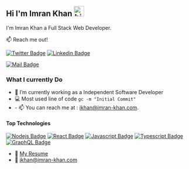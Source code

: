 ## Hi I'm Imran Khan <img src="https://user-images.githubusercontent.com/1303154/88677602-1635ba80-d120-11ea-84d8-d263ba5fc3c0.gif" width="28px" height="28px" alt="hi">

I'm Imran Khan a Full Stack Web Developer.

:mailbox: Reach me out!

[![Twitter Badge](https://img.shields.io/badge/-@iam_ikhan-1ca0f1?style=flat&labelColor=1ca0f1&logo=twitter&logoColor=white&link=https://twitter.com/iam_ikhan)](https://twitter.com/iam_ikhan) 
[![Linkedin Badge](https://img.shields.io/badge/-iam_ikhan-0e76a8?style=flat&labelColor=0e76a8&logo=linkedin&logoColor=white)](https://www.linkedin.com/in/iamikhan/) 

[![Mail Badge](https://img.shields.io/badge/-imrankhan-c0392b?style=flat&labelColor=c0392b&logo=gmail&logoColor=white)](mailto:ikhan@imran-khan.com)


### What I currently Do

- 🔭 I’m currently working as a Independent Software Developer
- :computer: Most used line of code `gc -m "Initial Commit"`
- \- 📫 You can reach me at : ikhan@imran-khan.com.


#### Top Technologies

<!-- TODO: Make technologies links takes you to repositories -->
[![Nodejs Badge](https://img.shields.io/badge/-Nodejs-3C873A?style=for-the-badge&labelColor=black&logo=node.js&logoColor=3C873A)](#) 
[![React Badge](https://img.shields.io/badge/-React-61DBFB?style=for-the-badge&labelColor=black&logo=react&logoColor=61DBFB)](#) 
[![Javascript Badge](https://img.shields.io/badge/-Javascript-F0DB4F?style=for-the-badge&labelColor=black&logo=javascript&logoColor=F0DB4F)](#)
[![Typescript Badge](https://img.shields.io/badge/-Typescript-007acc?style=for-the-badge&labelColor=black&logo=typescript&logoColor=007acc)](#)
[![GraphQL Badge](https://img.shields.io/badge/-GraphQl-e535ab?style=for-the-badge&labelColor=black&logo=node.js&logoColor=e535ab)](#)


- :paperclip: [My Resume](https://github.com/Ikhan/imrankhan/blob/main/Resume/Imran%20Khan%20-%20Resume%20.pdf)
- :email: ikhan@imran-khan.com
